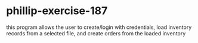 # phillip-exercise-187
this program allows the user to create/login with credentials, load inventory records from a selected file, and create orders from the loaded inventory
